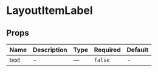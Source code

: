# LayoutItemLabel

## Props

<!-- @vuese:LayoutItemLabel:props:start -->
|Name|Description|Type|Required|Default|
|---|---|---|---|---|
|text|-|—|`false`|-|

<!-- @vuese:LayoutItemLabel:props:end -->


